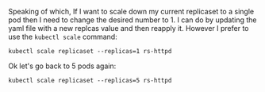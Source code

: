 Speaking of which, If I want to scale down my current replicaset to a single pod then I need to change the desired number to 1. I can do by updating the yaml file with a new replcas value and then reapply it. However I prefer to use the `kubectl scale` command:

```
kubectl scale replicaset --replicas=1 rs-httpd
```

Ok let's go back to 5 pods again:

```
kubectl scale replicaset --replicas=5 rs-httpd
```